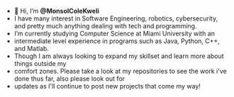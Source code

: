 - 👋 Hi, I’m <b>@MonsolColeKweli</b>
- I have many interest in Software Engineering, robotics, cybersecurity, and pretty much anything dealing with tech and programming. 
- I’m currently studying Computer Science at Miami University with an
- intermediate level experience in programs such as Java, Python, C++, and Matlab.
- Though I am always looking to expand my skillset and learn more about things outside my
- comfort zones. Please take a look at my repositories to see the work i've done thus far, also please look out for
- updates as I'll continue to post new projects that come my way!

<!---
MonsolColeKweli/MonsolColeKweli is a ✨ special ✨ repository because its `README.md` (this file) appears on your GitHub profile.
You can click the Preview link to take a look at your changes.
--->

